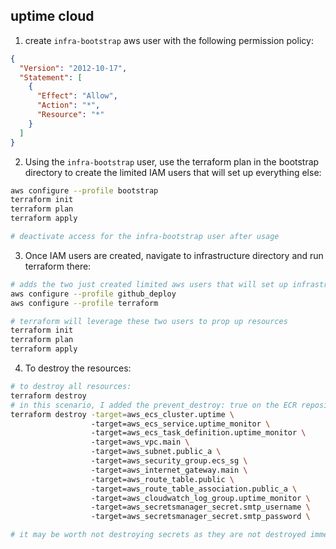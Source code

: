 ## uptime cloud

1. create `infra-bootstrap` aws user with the following permission policy:
```json
{
  "Version": "2012-10-17",
  "Statement": [
    {
      "Effect": "Allow",
      "Action": "*",
      "Resource": "*"
    }
  ]
}
```

2. Using the `infra-bootstrap` user, use the terraform plan in the bootstrap directory to create the limited IAM users that will set up everything else:
```bash
aws configure --profile bootstrap
terraform init 
terraform plan 
terraform apply

# deactivate access for the infra-bootstrap user after usage
```

3. Once IAM users are created, navigate to infrastructure directory and run terraform there:
```bash
# adds the two just created limited aws users that will set up infrastructure
aws configure --profile github_deploy
aws configure --profile terraform

# terraform will leverage these two users to prop up resources
terraform init
terraform plan
terraform apply
```

4. To destroy the resources:
```bash
# to destroy all resources:
terraform destroy
# in this scenario, I added the prevent_destroy: true on the ECR repository, and had to manually target each service.
terraform destroy -target=aws_ecs_cluster.uptime \    
                  -target=aws_ecs_service.uptime_monitor \                  
                  -target=aws_ecs_task_definition.uptime_monitor \                  
                  -target=aws_vpc.main \                  
                  -target=aws_subnet.public_a \                 
                  -target=aws_security_group.ecs_sg \                 
                  -target=aws_internet_gateway.main \                  
                  -target=aws_route_table.public \                 
                  -target=aws_route_table_association.public_a \                
                  -target=aws_cloudwatch_log_group.uptime_monitor \              
                  -target=aws_secretsmanager_secret.smtp_username \               
                  -target=aws_secretsmanager_secret.smtp_password \                  -target=aws_secretsmanager_secret_version.smtp_username \                  -target=aws_secretsmanager_secret_version.smtp_password \                 -target=aws_iam_role_policy_attachment.ecs_task_execution_policy \                 -target=aws_iam_policy_attachment.ecs_secrets_access

# it may be worth not destroying secrets as they are not destroyed immediately, but rather are 'scheduled for deletion' which can take 7-30 days

```